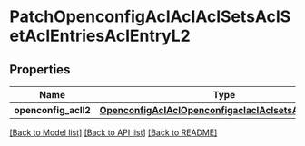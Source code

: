 # PatchOpenconfigAclAclAclSetsAclSetAclEntriesAclEntryL2

## Properties
Name | Type | Description | Notes
------------ | ------------- | ------------- | -------------
**openconfig_acll2** | [**OpenconfigAclAclOpenconfigaclaclAclsetsAclentriesL2**](OpenconfigAclAclOpenconfigaclaclAclsetsAclentriesL2.md) |  | [optional] 

[[Back to Model list]](../README.md#documentation-for-models) [[Back to API list]](../README.md#documentation-for-api-endpoints) [[Back to README]](../README.md)


